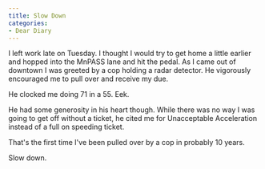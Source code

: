 ```yaml
---
title: Slow Down
categories:
- Dear Diary
---
```


I left work late on Tuesday. I thought I would try to get home a little earlier and hopped into the MnPASS lane and hit the pedal. As I came out of downtown I was greeted by a cop holding a radar detector. He vigorously encouraged me to pull over and receive my due.

He clocked me doing 71 in a 55. Eek.

He had some generosity in his heart though. While there was no way I was going to get off without a ticket, he cited me for Unacceptable Acceleration instead of a full on speeding ticket.

That's the first time I've been pulled over by a cop in probably 10 years.

Slow down.
